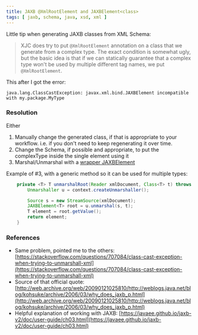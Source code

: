 ```yaml
---
title: JAXB @XmlRootElement and JAXBElement<class>
tags: [	jaxb, schema, java, xsd, xml ]
---
```

Little tip when generating JAXB classes from XML Schema:

> XJC does try to put `@XmlRootElement` annotation on a class that we generate from a complex type. The exact condition is somewhat ugly, but the basic idea is that if we can statically guarantee that a complex type won't be used by multiple different tag names, we put `@XmlRootElement`.

This after I got the error:

`java.lang.ClassCastException: javax.xml.bind.JAXBElement incompatible with my.package.MyType`

### Resolution

Either

1.  Manually change the generated class, if that is appropriate to your workflow. i.e. if you don't need to keep regenerating it over time.
2.  Change the Schema, if possible and appropriate, to put the complexType inside the single element using it
3.  Marshal/Unmarshal with a [wrapper JAXBElement<MyType>](https://stackoverflow.com/a/707122/796761)

Example of #3, with a generic method so it can be used for multiple types:
```java
    private <T> T unmarshalRoot(Reader xmlDocument, Class<T> t) throws JAXBException {  
        Unmarshaller u = context.createUnmarshaller();

        Source s = new StreamSource(xmlDocument);  
        JAXBElement<T> root = u.unmarshal(s, t);  
        T element = root.getValue();  
        return element;  
    }
```

### References

*   Same problem, pointed me to the others: [https://stackoverflow.com/questions/707084/class-cast-exception-when-trying-to-unmarshall-xml](https://stackoverflow.com/questions/707084/class-cast-exception-when-trying-to-unmarshall-xml)
*   Source of that official quote: [http://web.archive.org/web/20090121025810/http://weblogs.java.net/blog/kohsuke/archive/2006/03/why_does_jaxb_p.html](http://web.archive.org/web/20090121025810/http://weblogs.java.net/blog/kohsuke/archive/2006/03/why_does_jaxb_p.html)
*   Helpful explanation of working with JAXB: [https://javaee.github.io/jaxb-v2/doc/user-guide/ch03.html](https://javaee.github.io/jaxb-v2/doc/user-guide/ch03.html)
